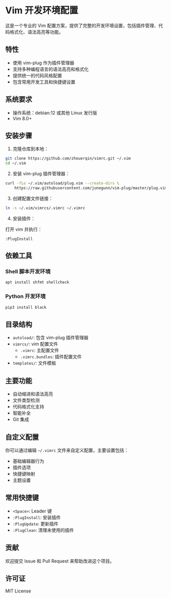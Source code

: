 # Vim 开发环境配置

这是一个专业的 Vim 配置方案，提供了完整的开发环境设置，包括插件管理、代码格式化、语法高亮等功能。

## 特性

- 使用 vim-plug 作为插件管理器
- 支持多种编程语言的语法高亮和格式化
- 提供统一的代码风格配置
- 包含常用开发工具和快捷键设置

## 系统要求

- 操作系统：debian:12 或其他 Linux 发行版
- Vim 8.0+

## 安装步骤

1. 克隆仓库到本地：

```bash
git clone https://github.com/zhouerqin/vimrc.git ~/.vim
cd ~/.vim
```

2. 安装 vim-plug 插件管理器：

```bash
curl -fLo ~/.vim/autoload/plug.vim --create-dirs \
    https://raw.githubusercontent.com/junegunn/vim-plug/master/plug.vim
```

3. 创建配置文件链接：

```bash
ln -s ~/.vim/vimrcs/.vimrc ~/.vimrc
```

4. 安装插件：

打开 vim 并执行：
```
:PlugInstall
```

## 依赖工具

### Shell 脚本开发环境

```bash
apt install shfmt shellcheck
```

### Python 开发环境

```bash
pip3 install black
```

## 目录结构

- `autoload/`: 包含 vim-plug 插件管理器
- `vimrcs/`: vim 配置文件
  - `.vimrc`: 主配置文件
  - `.vimrc.bundles`: 插件配置文件
- `templates/`: 文件模板

## 主要功能

- 自动缩进和语法高亮
- 文件类型检测
- 代码格式化支持
- 智能补全
- Git 集成

## 自定义配置

你可以通过编辑 `~/.vimrc` 文件来自定义配置，主要设置包括：

- 基础编辑器行为
- 插件选项
- 快捷键映射
- 主题设置

## 常用快捷键

- `<Space>`: Leader 键
- `:PlugInstall`: 安装插件
- `:PlugUpdate`: 更新插件
- `:PlugClean`: 清理未使用的插件

## 贡献

欢迎提交 Issue 和 Pull Request 来帮助改进这个项目。

## 许可证

MIT License
